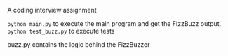 A coding interview assignment


`python main.py` to execute the main program and get the FizzBuzz output.
`python test_buzz.py` to execute tests

buzz.py contains the logic behind the FizzBuzzer
